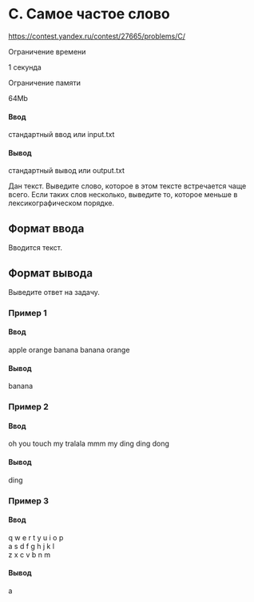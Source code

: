 # C. Самое частое слово
https://contest.yandex.ru/contest/27665/problems/C/

Ограничение времени

1 секунда

Ограничение памяти

64Mb

#### Ввод

стандартный ввод или input.txt

#### Вывод

стандартный вывод или output.txt

Дан текст. Выведите слово, которое в этом тексте встречается чаще всего. Если таких слов несколько, выведите то, которое меньше в лексикографическом порядке.

## Формат ввода

Вводится текст.

## Формат вывода

Выведите ответ на задачу.

### Пример 1

#### Ввод
apple orange banana banana orange
#### Вывод
banana

### Пример 2

#### Ввод
oh you touch my tralala mmm my ding ding dong
#### Вывод
ding

### Пример 3

#### Ввод
q w e r t y u i o p\
a s d f g h j k l\
z x c v b n m
#### Вывод
a